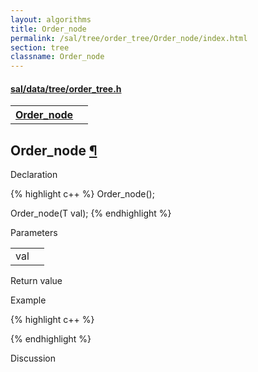 ```yaml
---
layout: algorithms
title: Order_node
permalink: /sal/tree/order_tree/Order_node/index.html
section: tree
classname: Order_node
---
```


<div class="block">
<h4><a href="https://github.com/LemonPi/data/blob/master/tree/order_tree.h">sal/data/tree/order_tree.h</a>
</h4><table class="pretty">
<tr><th><a class="doc-list-name" href="#Order_node">Order_node</a></th><th></th></tr>
</table></div>



<h2 class="anchor doc-header">Order_node <a class="anchor-link" href="#Order_node" name="Order_node" title="permalink to section">&para;</a></h2>
<div class="block">

<p class="doc-section">Declaration</p>
{% highlight c++ %}
Order_node();

Order_node(T val);
{% endhighlight %}


<p class="doc-section">Parameters</p>
<table class="pretty">
<tr><td>val</td><td></td></tr>
</table>
<p class="doc-section">Return value</p>

<p class="doc-section">Example</p>
{% highlight c++ %}

{% endhighlight %}

<p class="doc-section">Discussion</p>
<div>
<p>
	
</p>
</div></div>





